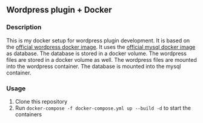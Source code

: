 ## Wordpress plugin + Docker
### Description
This is my docker setup for wordpress plugin development. It is based on the [official wordpress docker image](https://hub.docker.com/_/wordpress/). It uses the [official mysql docker image](https://hub.docker.com/_/mysql/) as database. The database is stored in a docker volume. The wordpress files are stored in a docker volume as well. The wordpress files are mounted into the wordpress container. The database is mounted into the mysql container. 

### Usage
1. Clone this repository
2. Run `docker-compose -f docker-compose.yml up --build -d` to start the containers
